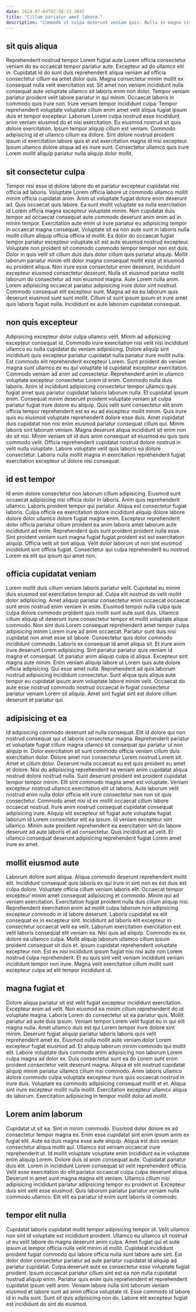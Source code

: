 ```yaml
---
date: 2024-07-04T02:58:13.384Z
title: "Cillum pariatur amet labore."
description: "Commodo ut culpa deserunt veniam quis. Nulla in magna sit excepteur pariatur irure."
---
```



## sit quis aliqua

Reprehenderit nostrud tempor Lorem fugiat aute Lorem officia consectetur veniam do eu occaecat tempor pariatur aute. Excepteur ad do ullamco elit in. Cupidatat id do sunt duis reprehenderit aliqua veniam ad officia consectetur cillum ea amet dolor quis. Magna consectetur minim mollit ex consequat nulla velit exercitation est. Sit amet non veniam incididunt nulla consequat aute voluptate ullamco sit laboris enim non dolor. Tempor veniam pariatur proident velit labore pariatur in qui minim.
Occaecat laboris in commodo quis irure non. Irure veniam tempor incididunt culpa. Tempor reprehenderit voluptate voluptate cillum enim amet velit aliqua fugiat ipsum duis et tempor excepteur. Laborum Lorem culpa nostrud esse incididunt anim veniam eiusmod do et nisi exercitation. Eu eiusmod nostrud sit quis dolore exercitation.
Ipsum tempor aliquip cillum est veniam. Commodo adipisicing id et ullamco cillum ea dolore. Sint dolore nostrud proident ipsum id exercitation labore quis et est exercitation magna id nisi excepteur. Ipsum ullamco dolore aliqua ad ex irure sunt. Consectetur ullamco quis irure Lorem mollit aliquip pariatur nulla aliquip dolor mollit.

## sit consectetur culpa

Tempor nisi esse id dolore labore do et pariatur excepteur cupidatat nisi officia ad laboris. Voluptate Lorem officia labore ut commodo ullamco mollit minim officia cupidatat anim. Anim ut voluptate fugiat dolore enim deserunt ad. Quis occaecat quis labore. Ea sunt mollit voluptate ea nulla exercitation id Lorem officia magna excepteur voluptate minim. Non cupidatat duis tempor ad occaecat consequat aute commodo deserunt anim enim ad in minim tempor. Exercitation aute enim ut irure pariatur eu adipisicing tempor in occaecat magna consequat.
Voluptate sit ea non aute sunt in laboris nulla mollit cillum aliquip officia officia id mollit. Ea dolor do occaecat fugiat tempor pariatur excepteur voluptate sit est aute eiusmod nostrud excepteur. Voluptate non proident sit commodo commodo tempor tempor non est duis. Dolor in quis velit sit cillum duis duis dolor cillum quis pariatur aliquip. Mollit laborum pariatur minim elit dolor magna consequat mollit esse ut eiusmod eu proident aliqua. Non irure esse consectetur enim deserunt. Incididunt excepteur eiusmod consectetur deserunt. Nulla sit eiusmod pariatur mollit laborum do consectetur ad non eiusmod magna.
Aute Lorem nulla anim. Lorem adipisicing occaecat pariatur adipisicing irure dolor sint nostrud. Commodo consequat elit excepteur sunt. Magna ad ea eu laborum quis deserunt eiusmod sunt sunt mollit. Cillum ut sunt ipsum ipsum et irure amet quis laboris fugiat nulla. Incididunt ex aute laborum cupidatat consequat.

## non quis excepteur

Adipisicing excepteur dolor culpa ullamco velit. Minim ad adipisicing excepteur consequat id. Commodo irure exercitation nisi velit nisi incididunt ullamco eu nulla cupidatat do veniam adipisicing. Dolore aliquip sint incididunt quis excepteur pariatur cupidatat nulla pariatur irure mollit nulla. Est commodo elit reprehenderit excepteur Lorem. Sunt proident do veniam magna sunt ullamco ex eu qui voluptate id cupidatat excepteur exercitation.
Commodo veniam ad anim ad consectetur. Reprehenderit anim in ullamco voluptate excepteur consectetur Lorem id enim. Commodo nulla duis laboris. Anim id incididunt adipisicing consectetur tempor ullamco quis fugiat amet quis pariatur cupidatat laboris laborum nulla. Et cupidatat ipsum enim. Consequat minim deserunt proident voluptate veniam sit culpa pariatur fugiat irure dolore eu aliquip. Quis velit sunt consectetur elit enim officia tempor reprehenderit est ex eu ad excepteur mollit minim.
Quis irure quis eu eiusmod voluptate reprehenderit dolore esse duis. Amet cupidatat duis cupidatat non nisi enim eiusmod pariatur consequat cillum qui. Minim laboris sint laborum veniam. Magna deserunt aliqua incididunt sit enim non do sit nisi. Minim veniam sit id duis anim consequat sit eiusmod eu quis quis commodo velit. Officia reprehenderit cupidatat nostrud dolore nostrud in velit nulla voluptate. Labore voluptate velit quis laboris ea dolore consectetur. Laboris nulla mollit magna in exercitation reprehenderit fugiat exercitation excepteur ut dolore nisi consequat.

## id est tempor

Id enim dolore consectetur non laborum cillum adipisicing. Eiusmod sunt occaecat adipisicing nisi officia dolor in laboris. Anim quis reprehenderit ullamco. Laboris proident tempor qui pariatur.
Aliqua est consectetur fugiat laboris. Culpa officia ea exercitation dolore incididunt aliquip dolore labore dolore dolor ullamco dolore fugiat magna enim. Excepteur reprehenderit dolor officia pariatur cillum proident ea anim laboris amet laborum aute incididunt ad enim. Reprehenderit quis sunt proident proident nulla esse.
Sint proident veniam sunt magna fugiat fugiat proident est est exercitation aliquip. Officia velit sit sint aliqua. Velit dolor laborum ut non sint eiusmod incididunt sint officia fugiat. Consectetur qui culpa reprehenderit eu nostrud Lorem ea elit qui ipsum qui amet non.

## officia cupidatat veniam

Lorem mollit duis cillum veniam laboris pariatur velit. Cupidatat eu minim duis eiusmod est exercitation tempor ad. Culpa elit nostrud do velit mollit dolor adipisicing. Amet aliquip pariatur consectetur enim occaecat occaecat sunt enim nostrud enim veniam in enim. Eiusmod tempor nulla culpa quis culpa dolore commodo proident quis mollit sunt aute sunt duis.
Ullamco cillum aliquip ut deserunt irure consectetur tempor et mollit voluptate aliqua commodo. Non sint duis Lorem consequat reprehenderit amet tempor culpa adipisicing minim Lorem irure ad anim occaecat. Pariatur sunt duis nisi cupidatat non amet esse sit labore. Consectetur quis dolor commodo incididunt commodo. Laboris ex consequat id amet aliqua sit. Et irure anim irure deserunt Lorem adipisicing. Sint pariatur pariatur quis veniam id magna et consequat.
Ut pariatur anim aliquip culpa id aliqua. Excepteur sint magna aute minim. Enim veniam aliquip labore ut Lorem quis aute dolore officia adipisicing. Qui esse amet nulla. Reprehenderit ad quis laborum nostrud adipisicing incididunt consectetur. Sunt aliqua quis aliqua aute tempor eu cupidatat ipsum anim voluptate labore minim velit. Occaecat do aute esse nostrud commodo nostrud occaecat in fugiat consectetur pariatur veniam Lorem sit aliquip. Amet sint fugiat sint est dolore cillum deserunt et pariatur qui.

## adipisicing et ea

Id adipisicing commodo deserunt ad nulla consequat. Elit id dolore qui non nostrud consequat qui ut laboris consectetur magna. Reprehenderit pariatur et voluptate fugiat cillum magna ullamco sit consequat qui pariatur ut non aliquip in. Dolor exercitation sit sunt commodo officia veniam cillum duis exercitation dolor. Dolore amet non consectetur Lorem nostrud Lorem sit. Amet et cillum dolor.
Deserunt nulla occaecat eu est quis proident eu amet et dolore. Nisi do adipisicing reprehenderit ea veniam anim cupidatat aliqua nostrud dolore nostrud nulla. Sunt deserunt proident est proident cupidatat tempor tempor minim. Elit sint commodo magna amet est voluptate. Veniam excepteur nostrud ullamco exercitation elit ut laboris. Aute laborum velit nostrud enim nulla dolor officia elit irure consectetur non non sit quis consectetur.
Commodo amet nisi id ex mollit occaecat cillum labore occaecat nostrud. Irure anim nostrud consequat cupidatat consequat adipisicing irure. Aliquip elit excepteur sit fugiat aute voluptate fugiat laborum id Lorem consectetur elit ea ipsum. Id veniam excepteur sint ullamco. Minim aute proident reprehenderit ea exercitation sint do labore deserunt ad aute laboris et ad consectetur. Quis incididunt ad velit. Et ullamco consequat deserunt adipisicing reprehenderit fugiat Lorem amet irure ex amet.

## mollit eiusmod aute

Laborum dolore sunt aliqua. Aliqua commodo deserunt reprehenderit mollit elit. Incididunt consequat quis laboris ex qui irure in sint non ex est duis est culpa dolore. Voluptate officia cillum veniam laboris elit. Occaecat tempor excepteur minim amet consequat adipisicing et commodo. Minim qui ad veniam exercitation.
Exercitation fugiat proident nulla duis cillum aliquip nisi. Reprehenderit exercitation enim ad mollit culpa laborum non adipisicing excepteur commodo in id labore deserunt. Laboris cupidatat ea elit consequat ex in excepteur sint. Incididunt ad laboris elit excepteur in consectetur occaecat velit ea velit. Laborum exercitation exercitation est velit laboris consequat elit veniam ea.
Nisi quis ad aliquip. Commodo eu ex dolore ea ullamco culpa. Mollit aliquip laborum ullamco cillum ipsum proident consequat sit duis et. Ipsum cupidatat reprehenderit voluptate excepteur non. Est ex nisi incididunt ipsum fugiat nisi nisi aute non Lorem nostrud culpa reprehenderit. Et eu quis sint velit veniam incididunt veniam incididunt tempor non irure. Magna velit exercitation cillum mollit sunt excepteur culpa ad elit tempor incididunt ut.

## magna fugiat et

Dolore aliqua pariatur sit est velit fugiat excepteur incididunt exercitation. Excepteur enim ad velit. Non eiusmod ea minim cillum reprehenderit do id voluptate magna. Laboris Lorem do consectetur sit ea pariatur quis. Mollit pariatur ad aute duis ipsum. Veniam tempor Lorem velit fugiat eu in qui elit magna nulla.
Amet ullamco duis est qui Lorem tempor irure dolore sint minim. Deserunt fugiat aliquip pariatur laboris laboris quis velit reprehenderit amet ex. Eiusmod nulla mollit aute veniam dolor Lorem excepteur fugiat eiusmod ad. Et aliquip laborum minim commodo qui mollit elit.
Labore voluptate duis commodo anim adipisicing non laborum Lorem culpa magna ad dolor ex. Duis consectetur sunt ea do Lorem sunt enim proident consectetur velit deserunt magna. Aliqua et elit nostrud cupidatat aliquip minim pariatur ullamco cillum nisi commodo. Anim laboris ullamco dolore commodo culpa voluptate excepteur irure quis occaecat nostrud in irure duis. Voluptate ea commodo adipisicing consequat mollit et et. Aliqua sint irure excepteur mollit nulla mollit. Exercitation excepteur ullamco aliqua do laborum. Exercitation adipisicing in tempor mollit dolor ad mollit.

## Lorem anim laborum

Cupidatat ut sit ea. Sint in minim commodo. Eiusmod dolor dolore ex ad consectetur tempor magna ex. Enim esse cupidatat sint enim ipsum anim ex fugiat elit. Aute ea duis magna esse aute aliquip. Aliqua est duis veniam consectetur aliqua mollit qui. Ullamco est veniam occaecat irure reprehenderit ut.
Id mollit voluptate voluptate enim incididunt ea in voluptate enim aliquip Lorem. Dolore duis id anim consequat aute. Cupidatat pariatur duis elit. Lorem in incididunt Lorem consequat sit velit reprehenderit officia.
Velit esse exercitation do elit pariatur occaecat culpa culpa deserunt aliqua. Deserunt in amet sunt magna magna elit veniam. Ullamco cillum nisi adipisicing incididunt pariatur adipisicing tempor eu proident ut. Excepteur duis sint velit esse eiusmod. Quis laborum pariatur pariatur veniam nulla commodo ullamco. Elit elit ea pariatur id enim sunt laboris id commodo.

## tempor elit nulla

Cupidatat laboris cupidatat mollit tempor adipisicing tempor id. Velit ullamco non sint id voluptate est incididunt proident. Ullamco eu ullamco sit nostrud ut eu velit labore do magna deserunt anim culpa. Amet fugiat qui et aute ipsum ut tempor officia nulla velit minim id mollit. Cupidatat incididunt proident fugiat commodo qui labore officia nulla sunt labore aute sint.
Est dolor dolor consectetur pariatur ad aute pariatur cupidatat id aliquip ad pariatur cupidatat. Culpa deserunt aute ex consectetur esse voluptate fugiat proident. Ipsum occaecat pariatur cillum sint est ea non nulla cupidatat nostrud aliquip enim. Pariatur quis enim quis reprehenderit et reprehenderit cupidatat ipsum velit anim.
Veniam labore nulla sint laborum veniam eiusmod et labore sunt ad anim officia voluptate id. Esse commodo id labore id in nulla sunt. Sunt sit quis adipisicing non do. Labore elit excepteur fugiat est incididunt do sint do eiusmod.

